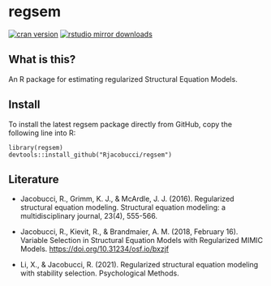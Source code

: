 regsem
======

[![cran
version](http://www.r-pkg.org/badges/version/regsem)](https://cran.r-project.org/package=regsem)
[![rstudio mirror
downloads](http://cranlogs.r-pkg.org/badges/regsem)](https://github.com/metacran/cranlogs.app)

What is this?
-------------

An R package for estimating regularized Structural Equation Models.

Install
-------

To install the latest regsem package directly from GitHub, copy the
following line into R:

    library(regsem)
    devtools::install_github("Rjacobucci/regsem")

Literature
----------

-   Jacobucci, R., Grimm, K. J., & McArdle, J. J. (2016). Regularized
    structural equation modeling. Structural equation modeling: a
    multidisciplinary journal, 23(4), 555-566.

-   Jacobucci, R., Kievit, R., & Brandmaier, A. M. (2018, February 16).
    Variable Selection in Structural Equation Models with Regularized
    MIMIC Models. <https://doi.org/10.31234/osf.io/bxzjf>
    
-   Li, X., & Jacobucci, R. (2021). Regularized structural equation 
    modeling with stability selection. Psychological Methods. 
